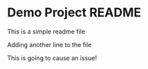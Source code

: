 # Demo Project README

This is a simple readme file

Adding another line to the file

This is going to cause an issue!